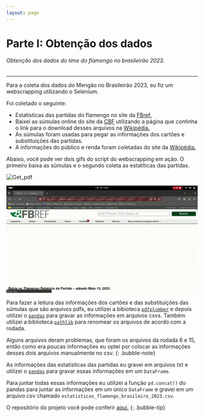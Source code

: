 ```yaml
---
layout: page
---
```


# Parte I: Obtenção dos dados
###### Obtenção dos dados do time do flamengo no brasileirão 2023.
---

Para a coleta dos dados do Mengão no Brasileirão 2023, eu fiz um webscrapping utilizando o Selenium.  

Foi coletado o seguinte:
- Estatísticas das partidas do flamengo no site da [FBref.](https://fbref.com/pt/)
- Baixei as súmulas online do site da [CBF](https://www.cbf.com.br/) utilizando a página que continha o link para o download desses arquivos na [Wikipédia.](https://pt.wikipedia.org/wiki/Temporada_do_Clube_de_Regatas_do_Flamengo_de_2023#Campeonato_Brasileiro_2)
- As súmulas foram usadas para pegar as informações dos cartões e substituições das partidas.
- A informações do público e renda foram coletadas do site da [Wikipédia.](https://pt.wikipedia.org/wiki/Temporada_do_Clube_de_Regatas_do_Flamengo_de_2023#Campeonato_Brasileiro_2)

Abaixo, você pode ver dois gifs do script do webscrapping em ação. O primeiro baixa as súmulas e o segundo coleta as estatíticas das partidas.

![Get_pdf](src/get_pdf2.gif)  

![Get_stats](src/get_stats2.gif)  

Para fazer a leitura das informações dos cartões e das substituições das súmulas que são arquivos pdfs, eu utilizei a bibioteca [`pdfplumber`](https://pypi.org/project/pdfplumber/) e depois utilizei o [`pandas`](https://pandas.pydata.org/) para gravar as informações em arquivos csvs. Também utilizei a biblioteca [`pathlib`](https://docs.python.org/3/library/pathlib.html) para renomear os arquivos de acordo com a rodada.

Alguns arquivos deram problemas, que foram os arquivos da rodada 6 e 15, então como era poucas informações eu optei por colocar as informações desses dois arquivos manualmente no csv. 
{: .bubble-note}

As informações das estatísticas das partidas eu gravei em arquivos txt e utilizei o [`pandas`](https://pandas.pydata.org/) para gravar essas informações em um `DataFrame`.  

Para juntar todas essas informações eu utilizei a função `pd.concat()` do pandas para juntar as informações em um único `DataFrame` e gravei em um arquivo csv chamado `estatisticas_flamengo_brasileiro_2023.csv`.  

O repositório do projeto você pode conferir [aqui.](https://github.com/Fabio-luiz-sousa/flamengo_analysis_brasileiro_2023)
{: .bubble-tip}







